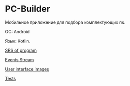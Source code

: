 # PC-Builder

Мобильное приложение для подбора комплектующих пк.

ОС: Android  

Язык: Kotlin.

[SRS of program]()

[Events Stream]()

[User interface images]()

[Tests]()

